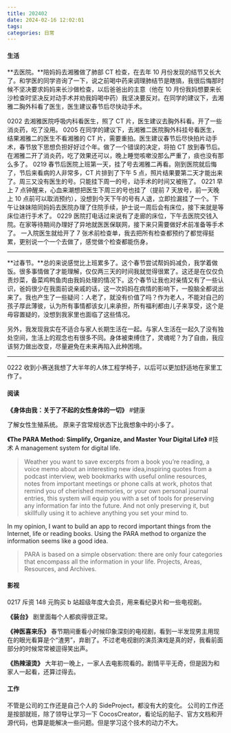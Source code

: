 ```yaml
---
title: 202402
date: 2024-02-16 12:02:01
tags:
categories: 日常
---
```


#### 生活

**去医院。**陪妈妈去湘雅做了肺部 CT 检查，在去年 10 月份发现的结节又长大了。和学医的同学咨询了一下，说之前喝中药来调理肺结节是瞎搞，我很后悔那时候不坚决要求妈妈来长沙做检查，以后爸爸出的主意（他在 10 月份我妈想要来长沙检查时坚决反对动手术并劝我妈喝中药）我坚决要反对。在同学的建议下，去湘雅二胸外科看了医生，医生建议春节后尽快动手术。

0202
去湘雅医院呼吸内科看医生，照了 CT 片，医生建议去胸外科看。开了一些消炎药，吃了没用。
0205
在同学的建议下，去湘雅二医院胸外科挂号看医生，结果湘雅二的医生不看湘雅的 CT 片，需要重拍。医生建议春节后尽快拍片动手术，春节放下思想负担好好过个年。做了一个错误的决定，将拍 CT 放到春节后。
在湘雅二开了消炎药，吃了效果还可以，晚上睡觉咳嗽没那么严重了，痰也没有那么多了。
0219
春节后医院上班第一天，挂了号去湘雅二再看。刚到医院就后悔了，节后来看病的人非常多，CT 片排到了下午 5 点，照片结果要第二天才能出来了。周三又没有医生的号。只能挂下周一的号，动手术的时间又被拖了。
0221
早上 7 点钟醒来，心血来潮想把医生下周三的号也挂了（提前 7 天放号，前一天晚上 10 点前可以取消预约），没想到今天下午的号有人退，立即捡漏挂了一个。下午让妹妹陪同妈妈去医院办理了住院手续，护士说一周后会有床位，接下来就是等床位进行手术了。
0229
医院打电话过来说有了走廊的床位，下午去医院交钱入院。在家等待期间办理好了异地就医医保联网，接下来只需要做好术前准备等手术了。
一入院医生就给开了 7 张术前检查单，我去把所有检查都预约了都觉得挺累，更别说一个一个去做了，感觉做个检查都能伤身。

---

**过春节。**总的来说感觉比上班累多了。这个春节尝试帮妈妈减负，我学着做饭。很多事情做了才能理解，仅仅两三天的时间我就觉得很累了。这还是在仅仅负责炒菜，备菜鸡鸭鱼肉由我妈处理的情况下。这个春节让我也对亲情又有了一些认识，爸妈很少在我面前说亲戚的话，这一次妈妈在病情的影响下，一股脑全都说出来了。我也产生了一些疑问：人老了，就没有价值了吗？作为老人，不能对自己的孩子厚此薄彼，认为所有事情都该女儿来承担，所有福利都由儿子来享受，这个是毋容置疑的，没想到我家里也面临了这些情况。

另外，我发现我实在不适合与家人长期生活在一起。与家人生活在一起久了没有独处空间，生活上的观念也有很多不同。身体被束缚住了，灵魂呢？为了自由，我应该努力做出改变，尽量避免在未来再陷入此种困境。

---

0222 收到小赛送我想了大半年的人体工程学椅子，以后可以更加舒适地在家里工作了。

#### 阅读

**《身体由我：关于了不起的女性身体的一切》** #健康

了解女性生殖系统。
原来子宫常规状态下比我想象中的小多了。

**《The PARA Method: Simplify, Organize, and Master Your Digital Life》** #技术
A management system for digital life.

> Weather you want to save excerpts from a book you’re reading, a voice memo about an interesting new idea,inspiring quotes from a podcast interview, web bookmarks with useful online resources, notes from important meetings or phone calls at work, photos that remind you of cherished memories, or your own personal journal entries, this system will equip you with a set of tools for preserving any information far into the future. And not only preserving it, but skillfully using it to achieve anything you set your mind to.

In my opinion, I want to build an app to record important things from the Internet, life or reading books. Using the PARA method to organize the information seems like a good idea.

> PARA is based on a simple observation: there are only four categories that encompass all the information in your life. Projects, Areas, Resources, and Archives.

#### 影视

0217 斥资 148 元购买 b 站超级年度大会员，用来看纪录片和一些电视剧。

**《装台》**
剧里面每个人都疯得很正常。

**《神医喜来乐》**
春节期间重看小时候印象深刻的电视剧，看到一半发现男主用现在的眼光看算是个“渣男”，弃剧了。不过老电视剧的演员演戏是真的好，我看前面部分的时候常常被逗得笑出声。

**《热辣滚烫》**
大年初一晚上，一家人去电影院看的。剧情平平无奇，但是因为和家人一起看，还算过得去。

#### 工作

不管是公司的工作还是自己个人的 SideProject，都没有大的变化。
公司的工作还是按部就班，除了领导让学习一下 CocosCreator，看论坛的贴子、官方文档和开源代码，也算是能解决一些问题。但是学习这个技术的动力不大。
